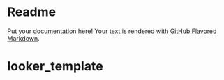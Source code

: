 # Readme

Put your documentation here! Your text is rendered with [GitHub Flavored Markdown](https://help.github.com/articles/github-flavored-markdown).

# looker_template
